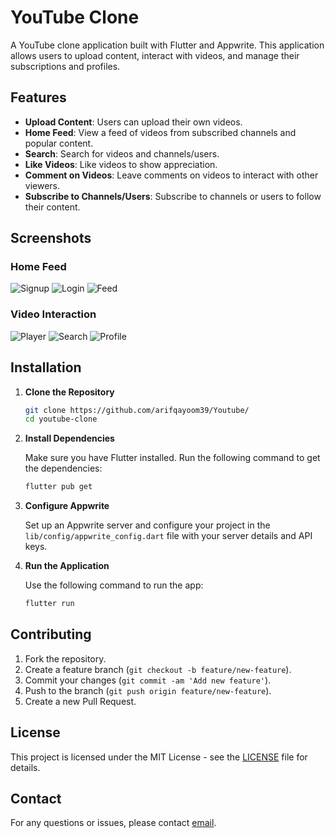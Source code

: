 # YouTube Clone

A YouTube clone application built with Flutter and Appwrite. This application allows users to upload content, interact with videos, and manage their subscriptions and profiles.

## Features

- **Upload Content**: Users can upload their own videos.
- **Home Feed**: View a feed of videos from subscribed channels and popular content.
- **Search**: Search for videos and channels/users.
- **Like Videos**: Like videos to show appreciation.
- **Comment on Videos**: Leave comments on videos to interact with other viewers.
- **Subscribe to Channels/Users**: Subscribe to channels or users to follow their content.

## Screenshots

### Home Feed

![Signup](https://github.com/arifqayoom39/Youtube/blob/main/assets/signup.jpeg)
![Login](https://github.com/arifqayoom39/Youtube/blob/main/assets/login.jpeg)
![Feed](path/to/home_feed_screenshot3.png)

### Video Interaction

![Player](https://github.com/arifqayoom39/Youtube/blob/main/assets/player.jpeg)
![Search](https://github.com/arifqayoom39/Youtube/blob/main/assets/search.jpeg)
![Profile](https://github.com/arifqayoom39/Youtube/blob/main/assets/userprofile.jpeg)

## Installation

1. **Clone the Repository**

   ```bash
   git clone https://github.com/arifqayoom39/Youtube/
   cd youtube-clone
   ```

2. **Install Dependencies**

   Make sure you have Flutter installed. Run the following command to get the dependencies:

   ```bash
   flutter pub get
   ```

3. **Configure Appwrite**

   Set up an Appwrite server and configure your project in the `lib/config/appwrite_config.dart` file with your server details and API keys.

4. **Run the Application**

   Use the following command to run the app:

   ```bash
   flutter run
   ```

## Contributing

1. Fork the repository.
2. Create a feature branch (`git checkout -b feature/new-feature`).
3. Commit your changes (`git commit -am 'Add new feature'`).
4. Push to the branch (`git push origin feature/new-feature`).
5. Create a new Pull Request.

## License

This project is licensed under the MIT License - see the [LICENSE](LICENSE) file for details.

## Contact

For any questions or issues, please contact [email](arifqayoom39@gmail.com).
